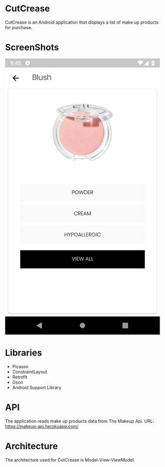 # CutCrease

CutCrease is an Android application that displays a list of make up products for purchase.


# ScreenShots
![Screenshot](https://github.com/PabiMoloi/CutCrease/blob/develop/art/blush.png)

# Libraries
- Picasso
- ConstraintLayout
- Retrofit
- Gson
- Android Support Library

# API
The application reads make up products data from The Makeup Api. 
URL: https://makeup-api.herokuapp.com/


# Architecture
The architecture used for CutCrease is Model-View-ViewModel.

